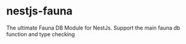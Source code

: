 # nestjs-fauna

The ultimate Fauna DB Module for NestJs. Support the main fauna db function and type checking
